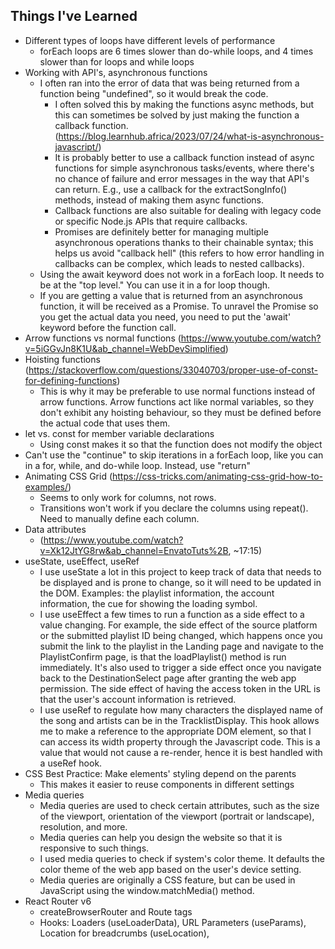 ## Things I've Learned
* Different types of loops have different levels of performance
    * forEach loops are 6 times slower than do-while loops, and 4 times slower than for loops and while loops
* Working with API's, asynchronous functions
    * I often ran into the error of data that was being returned from a function being "undefined", so it would break the code. 
        * I often solved this by making the functions async methods, but this can sometimes be solved by just making the function a callback function. (https://blog.learnhub.africa/2023/07/24/what-is-asynchronous-javascript/) 
        * It is probably better to use a callback function instead of async functions for simple asynchronous tasks/events, where there's no chance of failure and error messages in the way that API's can return. E.g., use a callback for the extractSongInfo() methods, instead of making them async functions.
        * Callback functions are also suitable for dealing with legacy code or specific Node.js APIs that require callbacks.
        * Promises are definitely better for managing multiple asynchronous operations thanks to their chainable syntax; this helps us avoid "callback hell" (this refers to how error handling in callbacks can be complex, which leads to nested callbacks).
    * Using the await keyword does not work in a forEach loop. It needs to be at the "top level." You can use it in a for loop though.
    * If you are getting a value that is returned from an asynchronous function, it will be received as a Promise. To unravel the Promise so you get the actual data you need, you need to put the 'await' keyword before the function call. 
* Arrow functions vs normal functions (https://www.youtube.com/watch?v=5iGGvJn8K1U&ab_channel=WebDevSimplified)
* Hoisting functions (https://stackoverflow.com/questions/33040703/proper-use-of-const-for-defining-functions)
    * This is why it may be preferable to use normal functions instead of arrow functions. Arrow functions act like normal variables, so they don't exhibit any hoisting behaviour, so they must be defined before the actual code that uses them.
* let vs. const for member variable declarations
    * Using const makes it so that the function does not modify the object 
* Can't use the "continue" to skip iterations in a forEach loop, like you can in a for, while, and do-while loop. Instead, use "return"
* Animating CSS Grid (https://css-tricks.com/animating-css-grid-how-to-examples/)
    * Seems to only work for columns, not rows.
    * Transitions won't work if you declare the columns using repeat(). Need to manually define each column.  
* Data attributes
    * (https://www.youtube.com/watch?v=Xk12JtYG8rw&ab_channel=EnvatoTuts%2B, ~17:15)
* useState, useEffect, useRef
    * I use useState a lot in this project to keep track of data that needs to be displayed and is prone to change, so it will need to be updated in the DOM. Examples: the playlist information, the account information, the cue for showing the loading symbol. 
    * I use useEffect a few times to run a function as a side effect to a value changing. For example, the side effect of the source platform or the submitted playlist ID being changed, which happens once you submit the link to the playlist in the Landing page and navigate to the PlaylistConfirm page, is that the loadPlaylist() method is run immediately. It's also used to trigger a side effect once you navigate back to the DestinationSelect page after granting the web app permission. The side effect of having the access token in the URL is that the user's account information is retrieved.
    * I use useRef to regulate how many characters the displayed name of the song and artists can be in the TracklistDisplay. This hook allows me to make a reference to the appropriate DOM element, so that I can access its width property through the Javascript code. This is a value that would not cause a re-render, hence it is best handled with a useRef hook.
* CSS Best Practice: Make elements' styling depend on the parents
    * This makes it easier to reuse components in different settings
* Media queries
    * Media queries are used to check certain attributes, such as the size of the viewport, orientation of the viewport (portrait or landscape), resolution, and more.
    * Media queries can help you design the website so that it is responsive to such things.
    * I used media queries to check if system's color theme. It defaults the color theme of the web app based on the user's device setting.
    * Media queries are originally a CSS feature, but can be used in JavaScript using the window.matchMedia() method.
* React Router v6
    * createBrowserRouter and Route tags
    * Hooks: Loaders (useLoaderData), URL Parameters (useParams), Location for breadcrumbs (useLocation), 
